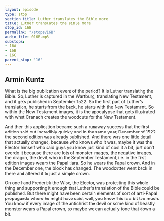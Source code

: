 ```yaml
---
layout: episode
type: stop
section_title: Luther translates the Bible more
title: Luther translates the Bible more
stop_id: 16B
permalink: "/stops/16B"
audio_file: 016B.mp3
substops:
- 16A
- 16B
- 16C
parent_stop: '16'
---
```


## Armin Kuntz

What is the big publication event of the period? It is Luther translating the Bible. So, Luther is captured in the Wartburg, translating New Testament, and it gets published in September 1522. So the first part of Luther's translation, he starts from the back, he starts with the New Testament. So within the New Testament images, it is the apocalypse that gets illustrated with what Cranach creates the woodcuts for the New Testament.

And then this application became such a runaway success that the first edition sold out incredibly quickly and in the same year, December of 1522 the second edition was already published. And there was one little detail that actually changed, because who knows who it was, maybe it was the Elector himself who said guys you know just kind of cool it a bit, just don’t overdo it because there are lots of monster images, the negative images, the dragon, the devil, who in the September Testament, i.e. in the first edition images wears the Papal tiara. So he wears the Papal crown. And in the December one, the block has changed. The woodcutter went back in there and altered it to just a simple crown.

On one hand Frederick the Wise, the Elector, was protecting this whole thing and supporting it enough that Luther's translation of the Bible could be published. But there might have been certain elements of sort of anti-Papal propaganda where he might have said, well, you know this is a bit too much. You know if every image of the antichrist the devil or some kind of beastly monster wears a Papal crown, so maybe we can actually tone that down a bit.
